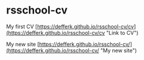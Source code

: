 # rsschool-cv
My first CV [https://defferk.github.io/rsschool-cv/cv](https://defferk.github.io/rsschool-cv/cv "Link to CV")

My new site [https://defferk.github.io/rsschool-cv/](https://defferk.github.io/rsschool-cv/ "My new site")
